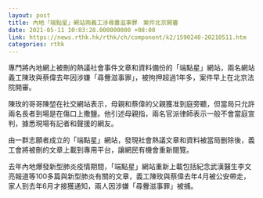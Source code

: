 ```yaml
---
layout: post
title: 內地「端點星」網站兩義工涉尋釁滋事罪　案件北京開審
date: 2021-05-11 10:03:28.000000000 +08:00
link: https://news.rthk.hk/rthk/ch/component/k2/1590240-20210511.htm
categories: rthk
---
```


專門將內地網上被刪的熱議社會事件文章和資料備份的「端點星」網站，兩名網站義工陳玫與蔡偉去年因涉嫌「尋釁滋事罪」，被拘押超過1年多，案件早上在北京法院開審。

陳玫的哥哥陳堃在社交網站表示，母親和蔡偉的父親獲准到庭旁聽，但當局只允許兩名長者到場是在傷口上撒鹽。他引述母親指，兩名官派律師表示一般不會當庭宣判，據悉現場有記者和聲援的網友。

由一群志願者成立的「端點星」網站，發現社會熱議文章和資料被當局删除後，義工會將被刪的文章上載到專用平台，讓網民有機會重新閱覽。

去年內地爆發新型肺炎疫情期間，「端點星」網站重新上載包括紀念武漢醫生李文亮報道等100多篇與新型肺炎有關的文章，義工陳玫與蔡偉去年4月被公安帶走，家人到去年6月才接獲通知，兩人因涉嫌「尋釁滋事罪」被捕。
